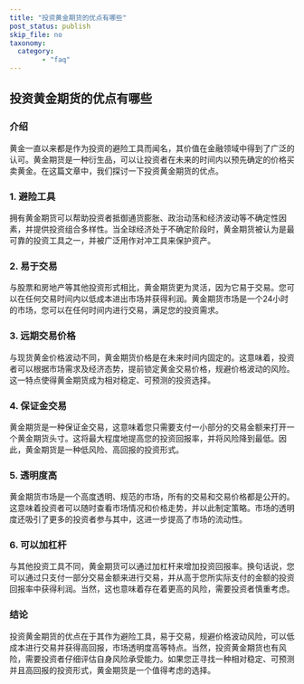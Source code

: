 ```yaml
---
title: "投资黄金期货的优点有哪些"
post_status: publish
skip_file: no
taxonomy:
  category:
        - "faq"
---
```


## 投资黄金期货的优点有哪些

### 介绍

黄金一直以来都是作为投资的避险工具而闻名，其价值在金融领域中得到了广泛的认可。黄金期货是一种衍生品，可以让投资者在未来的时间内以预先确定的价格买卖黄金。在这篇文章中，我们探讨一下投资黄金期货的优点。

### 1. 避险工具

拥有黄金期货可以帮助投资者抵御通货膨胀、政治动荡和经济波动等不确定性因素，并提供投资组合多样性。当全球经济处于不确定阶段时，黄金期货被认为是最可靠的投资工具之一，并被广泛用作对冲工具来保护资产。

### 2. 易于交易

与股票和房地产等其他投资形式相比，黄金期货更为灵活，因为它易于交易。您可以在任何交易时间内以低成本进出市场并获得利润。黄金期货市场是一个24小时的市场，您可以在任何时间内进行交易，满足您的投资需求。

### 3. 远期交易价格

与现货黄金价格波动不同，黄金期货价格是在未来时间内固定的。这意味着，投资者可以根据市场需求及经济态势，提前锁定黄金交易价格，规避价格波动的风险。这一特点使得黄金期货成为相对稳定、可预测的投资选择。

### 4. 保证金交易

黄金期货是一种保证金交易，这意味着您只需要支付一小部分的交易金额来打开一个黄金期货头寸。这将最大程度地提高您的投资回报率，并将风险降到最低。因此，黄金期货是一种低风险、高回报的投资形式。

### 5. 透明度高

黄金期货市场是一个高度透明、规范的市场，所有的交易和交易价格都是公开的。这意味着投资者可以随时查看市场情况和价格走势，并以此制定策略。市场的透明度还吸引了更多的投资者参与其中，这进一步提高了市场的流动性。

### 6. 可以加杠杆

与其他投资工具不同，黄金期货可以通过加杠杆来增加投资回报率。换句话说，您可以通过只支付一部分交易金额来进行交易，并从高于您所实际支付的金额的投资回报率中获得利润。当然，这也意味着存在着更高的风险，需要投资者慎重考虑。

### 结论

投资黄金期货的优点在于其作为避险工具，易于交易，规避价格波动风险，可以低成本进行交易并获得高回报，市场透明度高等特点。当然，投资黄金期货也有风险，需要投资者仔细评估自身风险承受能力。如果您正寻找一种相对稳定、可预测并且高回报的投资形式，黄金期货是一个值得考虑的选择。
